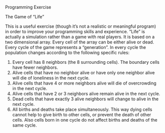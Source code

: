 Programming Exercise

The Game of “Life”

This is a useful exercise (though it’s not a realistic or meaningful program) in order to improve your programming skills and experience.
“Life” is actually a simulation rather than a game with real players. It is based on a two dimensional array. Every cell of the array can be either alive or dead. Every cycle of the game represents a “generation”. In every cycle the population changes according to the following specific rules:

1.	Every cell has 8 neighbors (the 8 surrounding cells). The boundary cells have fewer neighbors.
2.	Alive cells that have no neighbor alive or have only one neighbor alive will die of loneliness in the next cycle.
3.	Alive cells that have 4 or more neighbors alive will die of overcrowding in the next cycle.
4.	Alive cells that have 2 or 3 neighbors alive remain alive in the next cycle.
5.	Dead cells that have exactly 3 alive neighbors will change to alive in the next cycle.
6.	All births and deaths take place simultaneously. This way dying cells cannot help to give birth to other cells, or prevent the death of other cells. Also cells born in one cycle do not affect births and deaths of the same cycle.

